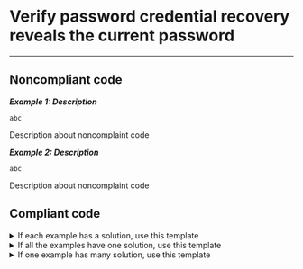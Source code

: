 # Verify password credential recovery reveals the current password

<hr>

## Noncompliant code

***Example 1: Description***

``` <language>
abc
```

Description about noncomplaint code

***Example 2: Description***

``` <language>
abc
```

Description about noncomplaint code

## Compliant code

<details>
<summary>If each example has a solution, use this template</summary>

***Example 1: Description***

``` <language>
def
```

Description about complaint code
</details>

<details>
<summary>If all the examples have one solution, use this template</summary>

``` <language>
def
```

Description about complaint code
</details>

<details>
<summary>If one example has many solution, use this template</summary>

***Example 1: Description***

- **Solution 1: Description**
    ``` <language>
    def
    ```
    Description about complaint code

- **Solution 2: Description**
    ``` <language>
    def
    ```
    Description about complaint code

</details>